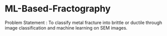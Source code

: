 # ML-Based-Fractography
Problem Statement : To classify metal fracture into brittle or ductile through image classification and machine learning on SEM images.

